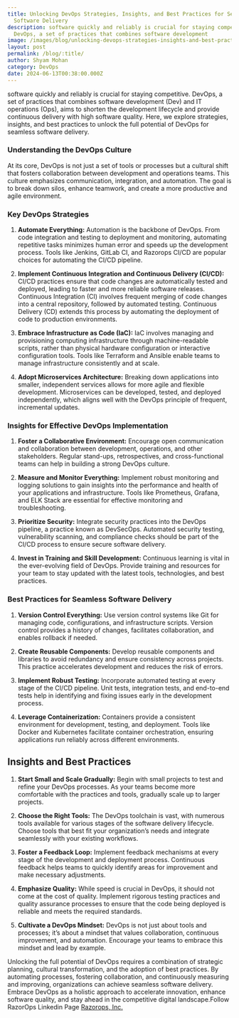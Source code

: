 ```yaml
---
title: Unlocking DevOps Strategies, Insights, and Best Practices for Seamless
  Software Delivery
description: software quickly and reliably is crucial for staying competitive.
  DevOps, a set of practices that combines software development
image: /images/blog/unlocking-devops-strategies-insights-and-best-practices-for-seamless-software-delivery.webp
layout: post
permalink: /blog/:title/
author: Shyam Mohan
category: DevOps
date: 2024-06-13T00:38:00.000Z
---
```


software quickly and reliably is crucial for staying competitive. DevOps, a set of practices that combines software development (Dev) and IT operations (Ops), aims to shorten the development lifecycle and provide continuous delivery with high software quality. Here, we explore strategies, insights, and best practices to unlock the full potential of DevOps for seamless software delivery.

### Understanding the DevOps Culture

At its core, DevOps is not just a set of tools or processes but a cultural shift that fosters collaboration between development and operations teams. This culture emphasizes communication, integration, and automation. The goal is to break down silos, enhance teamwork, and create a more productive and agile environment.

### Key DevOps Strategies

1.  **Automate Everything:** Automation is the backbone of DevOps. From code integration and testing to deployment and monitoring, automating repetitive tasks minimizes human error and speeds up the development process. Tools like Jenkins, GitLab CI, and Razorops CI/CD are popular choices for automating the CI/CD pipeline.
    
2.  **Implement Continuous Integration and Continuous Delivery (CI/CD):** CI/CD practices ensure that code changes are automatically tested and deployed, leading to faster and more reliable software releases. Continuous Integration (CI) involves frequent merging of code changes into a central repository, followed by automated testing. Continuous Delivery (CD) extends this process by automating the deployment of code to production environments.
    
3.  **Embrace Infrastructure as Code (IaC):** IaC involves managing and provisioning computing infrastructure through machine-readable scripts, rather than physical hardware configuration or interactive configuration tools. Tools like Terraform and Ansible enable teams to manage infrastructure consistently and at scale.
    
4.  **Adopt Microservices Architecture:** Breaking down applications into smaller, independent services allows for more agile and flexible development. Microservices can be developed, tested, and deployed independently, which aligns well with the DevOps principle of frequent, incremental updates.
    

### Insights for Effective DevOps Implementation

1.  **Foster a Collaborative Environment:** Encourage open communication and collaboration between development, operations, and other stakeholders. Regular stand-ups, retrospectives, and cross-functional teams can help in building a strong DevOps culture.
    
2.  **Measure and Monitor Everything:** Implement robust monitoring and logging solutions to gain insights into the performance and health of your applications and infrastructure. Tools like Prometheus, Grafana, and ELK Stack are essential for effective monitoring and troubleshooting.
    
3.  **Prioritize Security:** Integrate security practices into the DevOps pipeline, a practice known as DevSecOps. Automated security testing, vulnerability scanning, and compliance checks should be part of the CI/CD process to ensure secure software delivery.
    
4.  **Invest in Training and Skill Development:** Continuous learning is vital in the ever-evolving field of DevOps. Provide training and resources for your team to stay updated with the latest tools, technologies, and best practices.
    

### Best Practices for Seamless Software Delivery

1.  **Version Control Everything:** Use version control systems like Git for managing code, configurations, and infrastructure scripts. Version control provides a history of changes, facilitates collaboration, and enables rollback if needed.
    
2.  **Create Reusable Components:** Develop reusable components and libraries to avoid redundancy and ensure consistency across projects. This practice accelerates development and reduces the risk of errors.
    
3.  **Implement Robust Testing:** Incorporate automated testing at every stage of the CI/CD pipeline. Unit tests, integration tests, and end-to-end tests help in identifying and fixing issues early in the development process.
    
4.  **Leverage Containerization:** Containers provide a consistent environment for development, testing, and deployment. Tools like Docker and Kubernetes facilitate container orchestration, ensuring applications run reliably across different environments.
    

## Insights and Best Practices

1.  **Start Small and Scale Gradually:** Begin with small projects to test and refine your DevOps processes. As your teams become more comfortable with the practices and tools, gradually scale up to larger projects.
    
2.  **Choose the Right Tools:** The DevOps toolchain is vast, with numerous tools available for various stages of the software delivery lifecycle. Choose tools that best fit your organization’s needs and integrate seamlessly with your existing workflows.
    
3.  **Foster a Feedback Loop:** Implement feedback mechanisms at every stage of the development and deployment process. Continuous feedback helps teams to quickly identify areas for improvement and make necessary adjustments.
    
4.  **Emphasize Quality:** While speed is crucial in DevOps, it should not come at the cost of quality. Implement rigorous testing practices and quality assurance processes to ensure that the code being deployed is reliable and meets the required standards.
    
5.  **Cultivate a DevOps Mindset:** DevOps is not just about tools and processes; it’s about a mindset that values collaboration, continuous improvement, and automation. Encourage your teams to embrace this mindset and lead by example.
   

Unlocking the full potential of DevOps requires a combination of strategic planning, cultural transformation, and the adoption of best practices. By automating processes, fostering collaboration, and continuously measuring and improving, organizations can achieve seamless software delivery. Embrace DevOps as a holistic approach to accelerate innovation, enhance software quality, and stay ahead in the competitive digital landscape.Follow RazorOps Linkedin Page [Razorops, Inc.](https://www.linkedin.com/company/razorops)


